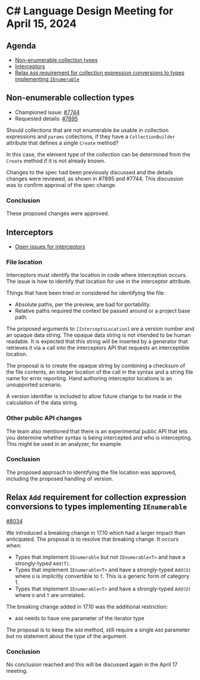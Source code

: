 # C# Language Design Meeting for April 15, 2024

## Agenda

- [Non-enumerable collection types](#non-enumerable-collection-types)
- [Interceptors](#interceptors)
- [Relax `Add` requirement for collection expression conversions to types implementing `IEnumerable`](#relax-add-requirement-for-collection-expression-conversions-to-types-implementing-ienumerable)

## Non-enumerable collection types

- Championed issue: [#7744](https://github.com/dotnet/csharplang/issues/7744)
- Requested details: [#7895](https://github.com/dotnet/csharplang/pull/7895)

Should collections that are not enumerable be usable in collection expressions and `params` collections, if they have a `CollectionBuilder` attribute that defines a single `Create` method?

In this case, the element type of the collection can be determined from the `Create` method if it is not already known.

Changes to the spec had been previously discussed and the details changes were reviewed, as shown in #7895 and #7744. This discussion was to confirm approval of the spec change.

### Conclusion

These proposed changes were approved.

## Interceptors

- [Open issues for interceptors](https://github.com/dotnet/csharplang/blob/ff2c82c8d702d70e2704cd9265c97859cc2eb296/proposals/interceptors-issues-2024-01.md)

### File location

Interceptors must identify the location in code where interception occurs. The issue is how to identify that location for use in the interceptor attribute.

Things that have been tried or considered for identifying the file:

* Absolute paths, per the preview, are bad for portability.
* Relative paths required the context be passed around or a project base path.

The proposed arguments to `[InterceptsLocation]` are a version number and an opaque data string. The opaque data string is not intended to be human readable. It is expected that this string will be inserted by a generator that retrieves it via a call into the interceptors API that requests an interceptible location.

The proposal is to create the opaque string by combining a checksum of the file contents, an integer location of the call in the syntax and a string file name for error reporting. Hand authoring interceptor locations is an unsupported scenario.

A version identifier is included to allow future change to be made in the calculation of the data string.

### Other public API changes

The team also mentioned that there is an experimental public API that lets you determine whether syntax is being intercepted and who is intercepting. This might be used in an analyzer, for example.

### Conclusion

The proposed approach to identifying the file location was approved, including the proposed handling of version.

## Relax `Add` requirement for collection expression conversions to types implementing `IEnumerable`

[#8034](https://github.com/dotnet/csharplang/issues/8034)

We introduced a breaking change in 17.10 which had a larger impact than anticipated. The proposal is to resolve that breaking change. It occurs when:

* Types that implement `IEnumerable` but not `IEnumerable<T>` and have a strongly-typed `Add(T)`.
* Types that implement `IEnumerable<T>` and have a strongly-typed `Add(U)` where `U` is implicitly convertible to `T`. This is a generic form of category 1.
* Types that implement `IEnumerable<T>` and have a strongly-typed `Add(U)` where `U` and `T` are unrelated.

The breaking change added in 17.10 was the additional restriction:

* `Add` needs to have one parameter of the iterator type

The proposal is to keep the `Add` method, still require a single `Add` parameter but no statement about the type of the argument.

### Conclusion

No conclusion reached and this will be discussed again in the April 17 meeting.
